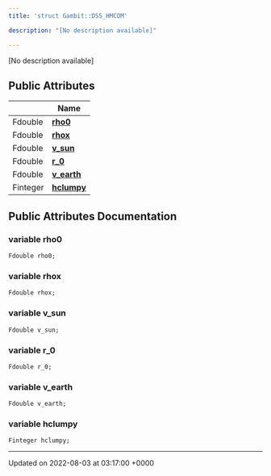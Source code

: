 ```yaml
---
title: 'struct Gambit::DS5_HMCOM'

description: "[No description available]"

---
```









[No description available]

## Public Attributes

|                | Name           |
| -------------- | -------------- |
| Fdouble | **[rho0](/documentation/code/colliderbit_development/classes/structgambit_1_1ds5__hmcom/#variable-rho0)**  |
| Fdouble | **[rhox](/documentation/code/colliderbit_development/classes/structgambit_1_1ds5__hmcom/#variable-rhox)**  |
| Fdouble | **[v_sun](/documentation/code/colliderbit_development/classes/structgambit_1_1ds5__hmcom/#variable-v-sun)**  |
| Fdouble | **[r_0](/documentation/code/colliderbit_development/classes/structgambit_1_1ds5__hmcom/#variable-r-0)**  |
| Fdouble | **[v_earth](/documentation/code/colliderbit_development/classes/structgambit_1_1ds5__hmcom/#variable-v-earth)**  |
| Finteger | **[hclumpy](/documentation/code/colliderbit_development/classes/structgambit_1_1ds5__hmcom/#variable-hclumpy)**  |

## Public Attributes Documentation

### variable rho0

```
Fdouble rho0;
```


### variable rhox

```
Fdouble rhox;
```


### variable v_sun

```
Fdouble v_sun;
```


### variable r_0

```
Fdouble r_0;
```


### variable v_earth

```
Fdouble v_earth;
```


### variable hclumpy

```
Finteger hclumpy;
```


-------------------------------

Updated on 2022-08-03 at 03:17:00 +0000